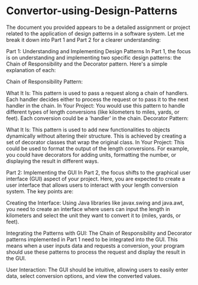 # Convertor-using-Design-Patterns
The document you provided appears to be a detailed assignment or project related to the application of design patterns in a software system. Let me break it down into Part 1 and Part 2 for a clearer understanding:

Part 1: Understanding and Implementing Design Patterns
In Part 1, the focus is on understanding and implementing two specific design patterns: the Chain of Responsibility and the Decorator pattern. Here's a simple explanation of each:

Chain of Responsibility Pattern:

What It Is: This pattern is used to pass a request along a chain of handlers. Each handler decides either to process the request or to pass it to the next handler in the chain.
In Your Project: You would use this pattern to handle different types of length conversions (like kilometers to miles, yards, or feet). Each conversion could be a 'handler' in the chain.
Decorator Pattern:

What It Is: This pattern is used to add new functionalities to objects dynamically without altering their structure. This is achieved by creating a set of decorator classes that wrap the original class.
In Your Project: This could be used to format the output of the length conversions. For example, you could have decorators for adding units, formatting the number, or displaying the result in different ways.

Part 2: Implementing the GUI
In Part 2, the focus shifts to the graphical user interface (GUI) aspect of your project. Here, you are expected to create a user interface that allows users to interact with your length conversion system. The key points are:

Creating the Interface: Using Java libraries like javax.swing and java.awt, you need to create an interface where users can input the length in kilometers and select the unit they want to convert it to (miles, yards, or feet).

Integrating the Patterns with GUI: The Chain of Responsibility and Decorator patterns implemented in Part 1 need to be integrated into the GUI. This means when a user inputs data and requests a conversion, your program should use these patterns to process the request and display the result in the GUI.

User Interaction: The GUI should be intuitive, allowing users to easily enter data, select conversion options, and view the converted values.
